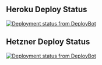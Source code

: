 ## Heroku Deploy Status
[![Deployment status from DeployBot](https://leogopal.deploybot.com/badge/23779029900165/131098.svg)](http://deploybot.com)

## Hetzner Deploy Status
[![Deployment status from DeployBot](https://leogopal.deploybot.com/badge/66802253820297/131002.svg)](http://deploybot.com)